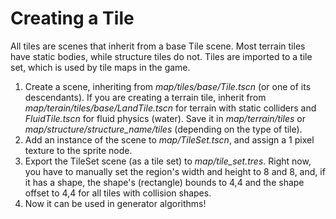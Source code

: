 # Creating a Tile

All tiles are scenes that inherit from a base Tile scene. Most terrain tiles have static bodies, while structure tiles do not. Tiles are imported to a tile set, which is used by tile maps in the game.

1. Create a scene, inheriting from *map/tiles/base/Tile.tscn* (or one of its descendants). If you are creating a terrain tile, inherit from *map/terain/tiles/base/LandTile.tscn* for terrain with static colliders and *FluidTile.tscn* for fluid physics (water). Save it in *map/terrain/tiles* or *map/structure/structure_name/tiles* (depending on the type of tile).
2. Add an instance of the scene to *map/TileSet.tscn*, and assign a 1 pixel texture to the sprite node.
3. Export the TileSet scene (as a tile set) to *map/tile_set.tres*. Right now, you have to manually set the region's width and height to 8 and 8, and, if it has a shape, the shape's (rectangle) bounds to 4,4 and the shape offset to 4,4 for all tiles with collision shapes.
4. Now it can be used in generator algorithms!
